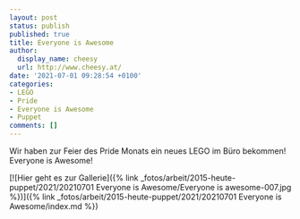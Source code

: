 ```yaml
---
layout: post
status: publish
published: true
title: Everyone is Awesome
author:
  display_name: cheesy
  url: http://www.cheesy.at/
date: '2021-07-01 09:28:54 +0100'
categories:
- LEGO
- Pride
- Everyone is Awesome
- Puppet
comments: []
---
```


<!-- Guide to Markdown: https://guides.github.com/features/mastering-markdown/ -->

Wir haben zur Feier des Pride Monats ein neues LEGO im Büro bekommen!
Everyone is Awesome!

[![Hier geht es zur Gallerie]({% link _fotos/arbeit/2015-heute-puppet/2021/20210701 Everyone is Awesome/Everyone is awesome-007.jpg %})]({% link _fotos/arbeit/2015-heute-puppet/2021/20210701 Everyone is Awesome/index.md %})